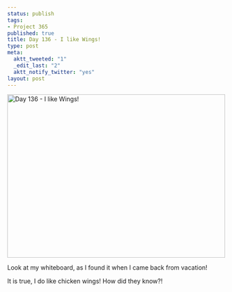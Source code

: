 ```yaml
--- 
status: publish
tags: 
- Project 365
published: true
title: Day 136 - I like Wings!
type: post
meta: 
  aktt_tweeted: "1"
  _edit_last: "2"
  aktt_notify_twitter: "yes"
layout: post
---
```

<a href="http://www.flickr.com/photos/freeed/5728915762/" title="Day 136 - I like Wings! by Fred​, on Flickr"><img src="http://farm6.static.flickr.com/5087/5728915762_3b2f905730.jpg" width="500" height="375" alt="Day 136 - I like Wings!"/></a>

Look at my whiteboard, as I found it when I came back from vacation!

It is true, I do like chicken wings! How did they know?!
